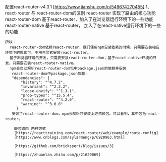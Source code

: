 配置react-router-v4.3.1
    [https://www.jianshu.com/p/548674270455]
    1、react-router 与 react-router-dom的区别
       react-router 实现了路由的核心功能
       react-router-dom 基于react-router，加入了在浏览器运行环境下的一些功能
       react-router-native 基于react-router， 加入了在react-native运行环境下的一些的功能
       
    所以：
      react-router-dom依赖react-router，我们使用npm安装依赖的时候，只需要安装相应环境下的库即可，不用再显式安装react-router。
      基于浏览器环境的开发，只需要安装react-router-dom；基于react-native环境的开发，只需要安装react-router-native。
      npm会自动解析react-router-dom包中package.json的依赖并安装
       react-router-dom中package.json依赖:
       "dependencies": {
           "history": "^4.7.2",
           "invariant": "^2.2.2",
           "loose-envify": "^1.3.1",
           "prop-types": "^15.5.4",
           "react-router": "^4.2.0",
           "warning": "^3.0.0"
         }
       安装了react-router-dom，npm会解析并安装上述依赖包。可以看到，其中包括react-router。
                  
        嵌套路由 两种方式
        [https://reacttraining.com/react-router/web/example/route-config]
        [https://www.cnblogs.com/sylarmeng/p/6920903.html]
        
        [https://github.com/brickspert/blog/issues/3]
        
        [https://zhuanlan.zhihu.com/p/21629069]


       
